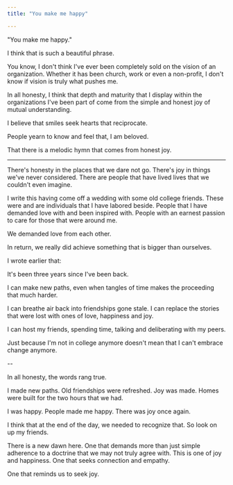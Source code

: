 ```yaml
---
title: "You make me happy"

---
```


"You make me happy."

I think that is such a beautiful phrase.

You know, I don't think I've ever been completely sold on the vision of an organization. Whether it has been church, work or even a non-profit, I don't know if vision is truly what pushes me.

In all honesty, I think that depth and maturity that I display within the organizations I've been part of come from the simple and honest joy of mutual understanding.

I believe that smiles seek hearts that reciprocate.

People yearn to know and feel that, I am beloved.

That there is a melodic hymn that comes from honest joy.

----

There's honesty in the places that we dare not go.
There's joy in things we've never considered.
There are people that have lived lives that we couldn't even imagine.

I write this having come off a wedding with some old college friends. These were and are individuals that I have labored beside.
People that I have demanded love with and been inspired with. People with an earnest passion to care for those that were around me.

We demanded love from each other.

In return, we really did achieve something that is bigger than ourselves.


I wrote earlier that:

It's been three years since I've been back.

I can make new paths, even when tangles of time makes the proceeding that much harder.

I can breathe air back into friendships gone stale. I can replace the stories that were lost with ones of love, happiness and joy.

I can host my friends, spending time, talking and deliberating with my peers.

Just because I'm not in college anymore doesn't mean that I can't embrace change anymore.

--

In all honesty, the words rang true.

I made new paths.
Old friendships were refreshed.
Joy was made.
Homes were built for the two hours that we had.

I was happy. People made me happy.
There was joy once again.

I think that at the end of the day, we needed to recognize that.
So look on up my friends.

There is a new dawn here.
One that demands more than just simple adherence to a doctrine that we may not truly agree with.
This is one of joy and happiness. One that seeks connection and empathy.

One that reminds us to seek joy.
